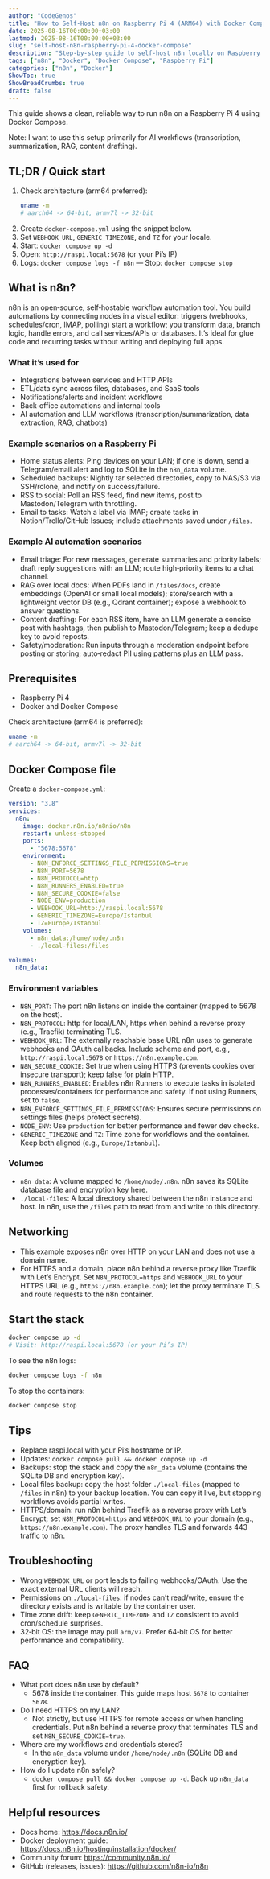 ```yaml
---
author: "CodeGenos"
title: "How to Self-Host n8n on Raspberry Pi 4 (ARM64) with Docker Compose"
date: 2025-08-16T00:00:00+03:00
lastmod: 2025-08-16T00:00:00+03:00
slug: "self-host-n8n-raspberry-pi-4-docker-compose"
description: "Step‑by‑step guide to self‑host n8n locally on Raspberry Pi 4 (ARM64) with Docker Compose, including environment, volumes, webhooks, and reverse proxy tips."
tags: ["n8n", "Docker", "Docker Compose", "Raspberry Pi"]
categories: ["n8n", "Docker"]
ShowToc: true
ShowBreadCrumbs: true
draft: false
---
```


This guide shows a clean, reliable way to run n8n on a Raspberry Pi 4 using Docker Compose.

Note: I want to use this setup primarily for AI workflows (transcription, summarization, RAG, content drafting).

## TL;DR / Quick start
1) Check architecture (arm64 preferred):
   ```bash
   uname -m
   # aarch64 -> 64-bit, armv7l -> 32-bit
   ```
2) Create `docker-compose.yml` using the snippet below.
3) Set `WEBHOOK_URL`, `GENERIC_TIMEZONE`, and `TZ` for your locale.
4) Start: `docker compose up -d`
5) Open: `http://raspi.local:5678` (or your Pi’s IP)
6) Logs: `docker compose logs -f n8n` — Stop: `docker compose stop`

## What is n8n?

n8n is an open‑source, self‑hostable workflow automation tool. You build automations by connecting nodes in a visual editor: triggers (webhooks, schedules/cron, IMAP, polling) start a workflow; you transform data, branch logic, handle errors, and call services/APIs or databases. It’s ideal for glue code and recurring tasks without writing and deploying full apps.

### What it’s used for
- Integrations between services and HTTP APIs
- ETL/data sync across files, databases, and SaaS tools
- Notifications/alerts and incident workflows
- Back‑office automations and internal tools
- AI automation and LLM workflows (transcription/summarization, data extraction, RAG, chatbots)

### Example scenarios on a Raspberry Pi
- Home status alerts: Ping devices on your LAN; if one is down, send a Telegram/email alert and log to SQLite in the `n8n_data` volume.
- Scheduled backups: Nightly tar selected directories, copy to NAS/S3 via SSH/rclone, and notify on success/failure.
- RSS to social: Poll an RSS feed, find new items, post to Mastodon/Telegram with throttling.
- Email to tasks: Watch a label via IMAP; create tasks in Notion/Trello/GitHub Issues; include attachments saved under `/files`.

### Example AI automation scenarios
- Email triage: For new messages, generate summaries and priority labels; draft reply suggestions with an LLM; route high‑priority items to a chat channel.
- RAG over local docs: When PDFs land in `/files/docs`, create embeddings (OpenAI or small local models); store/search with a lightweight vector DB (e.g., Qdrant container); expose a webhook to answer questions.
- Content drafting: For each RSS item, have an LLM generate a concise post with hashtags, then publish to Mastodon/Telegram; keep a dedupe key to avoid reposts.
- Safety/moderation: Run inputs through a moderation endpoint before posting or storing; auto‑redact PII using patterns plus an LLM pass.

## Prerequisites
- Raspberry Pi 4
- Docker and Docker Compose

Check architecture (arm64 is preferred):
```bash
uname -m
# aarch64 -> 64-bit, armv7l -> 32-bit
```

## Docker Compose file

Create a `docker-compose.yml`:

```yaml
version: "3.8"
services:
  n8n:
    image: docker.n8n.io/n8nio/n8n
    restart: unless-stopped
    ports:
      - "5678:5678"
    environment:
      - N8N_ENFORCE_SETTINGS_FILE_PERMISSIONS=true
      - N8N_PORT=5678
      - N8N_PROTOCOL=http
      - N8N_RUNNERS_ENABLED=true
      - N8N_SECURE_COOKIE=false
      - NODE_ENV=production
      - WEBHOOK_URL=http://raspi.local:5678
      - GENERIC_TIMEZONE=Europe/Istanbul
      - TZ=Europe/Istanbul
    volumes:
      - n8n_data:/home/node/.n8n
      - ./local-files:/files

volumes:
  n8n_data:
```

### Environment variables
- `N8N_PORT`: The port n8n listens on inside the container (mapped to 5678 on the host).
- `N8N_PROTOCOL`: http for local/LAN, https when behind a reverse proxy (e.g., Traefik) terminating TLS.
- `WEBHOOK_URL`: The externally reachable base URL n8n uses to generate webhooks and OAuth callbacks. Include scheme and port, e.g., `http://raspi.local:5678` or `https://n8n.example.com`.
- `N8N_SECURE_COOKIE`: Set true when using HTTPS (prevents cookies over insecure transport); keep false for plain HTTP.
- `N8N_RUNNERS_ENABLED`: Enables n8n Runners to execute tasks in isolated processes/containers for performance and safety. If not using Runners, set to `false`.
- `N8N_ENFORCE_SETTINGS_FILE_PERMISSIONS`: Ensures secure permissions on settings files (helps protect secrets).
- `NODE_ENV`: Use `production` for better performance and fewer dev checks.
- `GENERIC_TIMEZONE` and `TZ`: Time zone for workflows and the container. Keep both aligned (e.g., `Europe/Istanbul`).

### Volumes
- `n8n_data`: A volume mapped to `/home/node/.n8n`. n8n saves its SQLite database file and encryption key here.
- `./local-files`: A local directory shared between the n8n instance and host. In n8n, use the `/files` path to read from and write to this directory.

## Networking
- This example exposes n8n over HTTP on your LAN and does not use a domain name.
- For HTTPS and a domain, place n8n behind a reverse proxy like Traefik with Let’s Encrypt. Set `N8N_PROTOCOL=https` and `WEBHOOK_URL` to your HTTPS URL (e.g., `https://n8n.example.com`); let the proxy terminate TLS and route requests to the n8n container.

## Start the stack

```bash
docker compose up -d
# Visit: http://raspi.local:5678 (or your Pi’s IP)
```

To see the n8n logs:

```bash
docker compose logs -f n8n
```

To stop the containers:

```bash
docker compose stop
```

## Tips
- Replace raspi.local with your Pi’s hostname or IP.
- Updates: `docker compose pull && docker compose up -d`
- Backups: stop the stack and copy the `n8n_data` volume (contains the SQLite DB and encryption key).
- Local files backup: copy the host folder `./local-files` (mapped to `/files` in n8n) to your backup location. You can copy it live, but stopping workflows avoids partial writes.
- HTTPS/domain: run n8n behind Traefik as a reverse proxy with Let’s Encrypt; set `N8N_PROTOCOL=https` and `WEBHOOK_URL` to your domain (e.g., `https://n8n.example.com`). The proxy handles TLS and forwards 443 traffic to n8n.

## Troubleshooting
- Wrong `WEBHOOK_URL` or port leads to failing webhooks/OAuth. Use the exact external URL clients will reach.
- Permissions on `./local-files`: if nodes can’t read/write, ensure the directory exists and is writable by the container user.
- Time zone drift: keep `GENERIC_TIMEZONE` and `TZ` consistent to avoid cron/schedule surprises.
- 32‑bit OS: the image may pull `arm/v7`. Prefer 64‑bit OS for better performance and compatibility.

## FAQ
- What port does n8n use by default?
  - 5678 inside the container. This guide maps host `5678` to container `5678`.
- Do I need HTTPS on my LAN?
  - Not strictly, but use HTTPS for remote access or when handling credentials. Put n8n behind a reverse proxy that terminates TLS and set `N8N_SECURE_COOKIE=true`.
- Where are my workflows and credentials stored?
  - In the `n8n_data` volume under `/home/node/.n8n` (SQLite DB and encryption key).
- How do I update n8n safely?
  - `docker compose pull && docker compose up -d`. Back up `n8n_data` first for rollback safety.

## Helpful resources

- Docs home: https://docs.n8n.io/
- Docker deployment guide: https://docs.n8n.io/hosting/installation/docker/
- Community forum: https://community.n8n.io/
- GitHub (releases, issues): https://github.com/n8n-io/n8n
